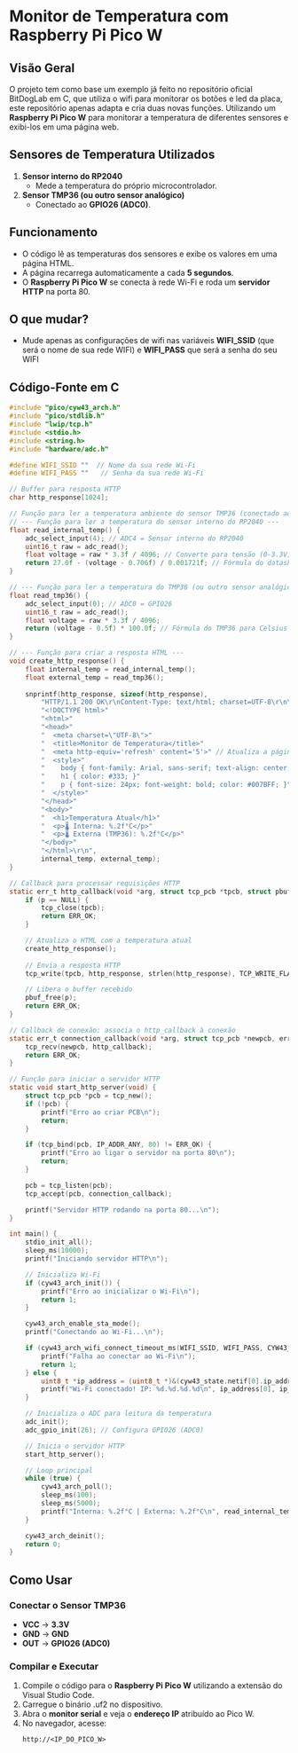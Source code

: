 # Monitor de Temperatura com Raspberry Pi Pico W

##  Visão Geral
O projeto tem como base um exemplo já feito no repositório oficial BitDogLab em C, que utiliza o wifi para monitorar os botões e led da placa, este repositório apenas adapta e cria duas novas funções.
Utilizando um **Raspberry Pi Pico W** para monitorar a temperatura de diferentes sensores e exibi-los em uma página web.

##  Sensores de Temperatura Utilizados
1. **Sensor interno do RP2040**
   - Mede a temperatura do próprio microcontrolador.
2. **Sensor TMP36 (ou outro sensor analógico)**
   - Conectado ao **GPIO26 (ADC0)**.

##  Funcionamento
- O código lê as temperaturas dos sensores e exibe os valores em uma página HTML.
- A página recarrega automaticamente a cada **5 segundos**.
- O **Raspberry Pi Pico W** se conecta à rede Wi-Fi e roda um **servidor HTTP** na porta 80.

##  O que mudar?
- Mude apenas as configurações de wifi nas variáveis **WIFI_SSID** (que será o nome de sua rede WIFI) e **WIFI_PASS** que será a senha do seu WIFI
##  Código-Fonte em C
```c
#include "pico/cyw43_arch.h"
#include "pico/stdlib.h"
#include "lwip/tcp.h"
#include <stdio.h>
#include <string.h>
#include "hardware/adc.h"

#define WIFI_SSID ""  // Nome da sua rede Wi-Fi
#define WIFI_PASS ""   // Senha da sua rede Wi-Fi

// Buffer para resposta HTTP
char http_response[1024];

// Função para ler a temperatura ambiente do sensor TMP36 (conectado ao ADC0 - GPIO26)
// --- Função para ler a temperatura do sensor interno do RP2040 ---
float read_internal_temp() {
    adc_select_input(4); // ADC4 = Sensor interno do RP2040
    uint16_t raw = adc_read();
    float voltage = raw * 3.3f / 4096; // Converte para tensão (0-3.3V)
    return 27.0f - (voltage - 0.706f) / 0.001721f; // Fórmula do datasheet
}

// --- Função para ler a temperatura do TMP36 (ou outro sensor analógico) ---
float read_tmp36() {
    adc_select_input(0); // ADC0 = GPIO26
    uint16_t raw = adc_read();
    float voltage = raw * 3.3f / 4096;
    return (voltage - 0.5f) * 100.0f; // Fórmula do TMP36 para Celsius
}

// --- Função para criar a resposta HTML ---
void create_http_response() {
    float internal_temp = read_internal_temp();
    float external_temp = read_tmp36();
    
    snprintf(http_response, sizeof(http_response),
        "HTTP/1.1 200 OK\r\nContent-Type: text/html; charset=UTF-8\r\n\r\n"
        "<!DOCTYPE html>"
        "<html>"
        "<head>"
        "  <meta charset=\"UTF-8\">"
        "  <title>Monitor de Temperatura</title>"
        "  <meta http-equiv='refresh' content='5'>" // Atualiza a página a cada 5 segundos
        "  <style>"
        "    body { font-family: Arial, sans-serif; text-align: center; padding: 50px; }"
        "    h1 { color: #333; }"
        "    p { font-size: 24px; font-weight: bold; color: #007BFF; }"
        "  </style>"
        "</head>"
        "<body>"
        "  <h1>Temperatura Atual</h1>"
        "  <p>🌡️ Interna: %.2f°C</p>"
        "  <p>🌡️ Externa (TMP36): %.2f°C</p>"
        "</body>"
        "</html>\r\n",
        internal_temp, external_temp);
}

// Callback para processar requisições HTTP
static err_t http_callback(void *arg, struct tcp_pcb *tpcb, struct pbuf *p, err_t err) {
    if (p == NULL) {
        tcp_close(tpcb);
        return ERR_OK;
    }

    // Atualiza o HTML com a temperatura atual
    create_http_response();
    
    // Envia a resposta HTTP
    tcp_write(tpcb, http_response, strlen(http_response), TCP_WRITE_FLAG_COPY);

    // Libera o buffer recebido
    pbuf_free(p);
    return ERR_OK;
}

// Callback de conexão: associa o http_callback à conexão
static err_t connection_callback(void *arg, struct tcp_pcb *newpcb, err_t err) {
    tcp_recv(newpcb, http_callback);
    return ERR_OK;
}

// Função para iniciar o servidor HTTP
static void start_http_server(void) {
    struct tcp_pcb *pcb = tcp_new();
    if (!pcb) {
        printf("Erro ao criar PCB\n");
        return;
    }

    if (tcp_bind(pcb, IP_ADDR_ANY, 80) != ERR_OK) {
        printf("Erro ao ligar o servidor na porta 80\n");
        return;
    }

    pcb = tcp_listen(pcb);
    tcp_accept(pcb, connection_callback);

    printf("Servidor HTTP rodando na porta 80...\n");
}

int main() {
    stdio_init_all();
    sleep_ms(10000);
    printf("Iniciando servidor HTTP\n");

    // Inicializa Wi-Fi
    if (cyw43_arch_init()) {
        printf("Erro ao inicializar o Wi-Fi\n");
        return 1;
    }

    cyw43_arch_enable_sta_mode();
    printf("Conectando ao Wi-Fi...\n");

    if (cyw43_arch_wifi_connect_timeout_ms(WIFI_SSID, WIFI_PASS, CYW43_AUTH_WPA2_AES_PSK, 10000)) {
        printf("Falha ao conectar ao Wi-Fi\n");
        return 1;
    } else {
        uint8_t *ip_address = (uint8_t *)&(cyw43_state.netif[0].ip_addr.addr);
        printf("Wi-Fi conectado! IP: %d.%d.%d.%d\n", ip_address[0], ip_address[1], ip_address[2], ip_address[3]);
    }

    // Inicializa o ADC para leitura da temperatura
    adc_init();
    adc_gpio_init(26); // Configura GPIO26 (ADC0)

    // Inicia o servidor HTTP
    start_http_server();

    // Loop principal
    while (true) {
        cyw43_arch_poll();
        sleep_ms(100);
        sleep_ms(5000);
        printf("Interna: %.2f°C | Externa: %.2f°C\n", read_internal_temp(), read_tmp36());
    }

    cyw43_arch_deinit();
    return 0;
}

```

##  Como Usar
###  Conectar o Sensor TMP36
- **VCC** → **3.3V**
- **GND** → **GND**
- **OUT** → **GPIO26 (ADC0)**

###  Compilar e Executar
1. Compile o código para o **Raspberry Pi Pico W** utilizando a extensão do Visual Studio Code.
2. Carregue o binário .uf2 no dispositivo.
3. Abra o **monitor serial** e veja o **endereço IP** atribuído ao Pico W.
4. No navegador, acesse:  
   ```
   http://<IP_DO_PICO_W>
   ```

